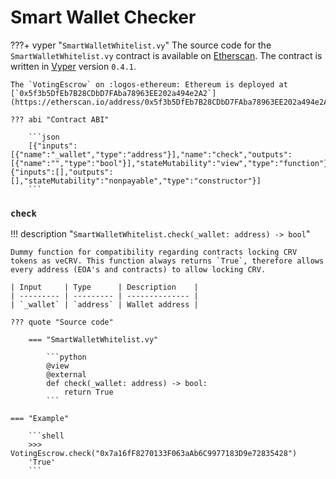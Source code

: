 <h1>Smart Wallet Checker</h1>



???+ vyper "`SmartWalletWhitelist.vy`"
    The source code for the `SmartWalletWhitelist.vy` contract is available on [Etherscan](https://etherscan.io/address/0x9F9D3Ed278A018DB1Fc3aDe5D15A76BF5f672fdF#code). The contract is written in [Vyper](https://vyperlang.org/) version `0.4.1`.

    The `VotingEscrow` on :logos-ethereum: Ethereum is deployed at [`0x5f3b5DfEb7B28CDbD7FAba78963EE202a494e2A2`](https://etherscan.io/address/0x5f3b5DfEb7B28CDbD7FAba78963EE202a494e2A2).

    ??? abi "Contract ABI"

        ```json
        [{"inputs":[{"name":"_wallet","type":"address"}],"name":"check","outputs":[{"name":"","type":"bool"}],"stateMutability":"view","type":"function"},{"inputs":[],"outputs":[],"stateMutability":"nonpayable","type":"constructor"}]
        ```

### `check`
!!! description "`SmartWalletWhitelist.check(_wallet: address) -> bool`"

    Dummy function for compatibility regarding contracts locking CRV tokens as veCRV. This function always returns `True`, therefore allows every address (EOA's and contracts) to allow locking CRV.

    | Input     | Type      | Description    |
    | --------- | --------- | -------------- |
    | `_wallet` | `address` | Wallet address |

    ??? quote "Source code"

        === "SmartWalletWhitelist.vy"

            ```python
            @view
            @external
            def check(_wallet: address) -> bool:
                return True
            ```

    === "Example"

        ```shell
        >>> VotingEscrow.check("0x7a16fF8270133F063aAb6C9977183D9e72835428")
        'True'
        ```